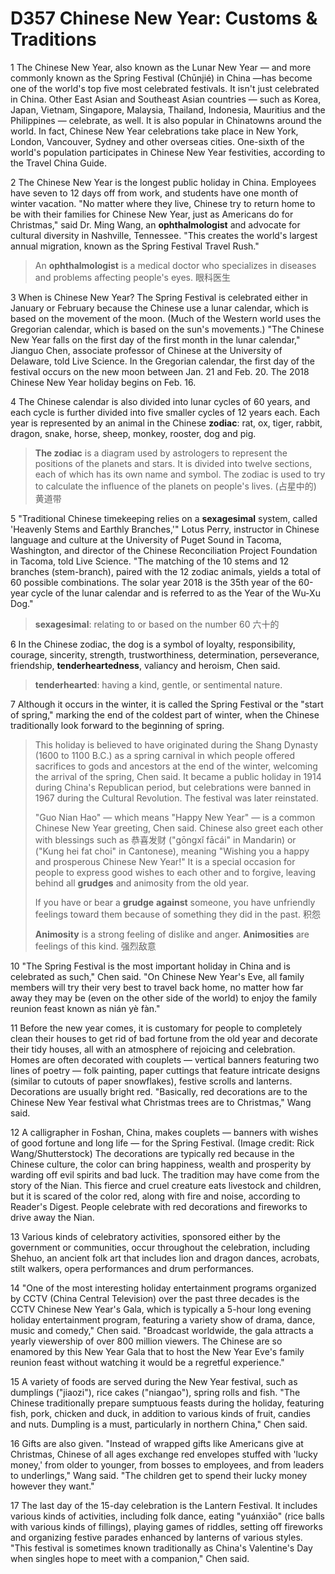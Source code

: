 # D357 Chinese New Year: Customs & Traditions
1 The Chinese New Year, also known as the Lunar New Year — and more commonly known as the Spring Festival (Chūnjié) in China —has become one of the world's top five most celebrated festivals. It isn't just celebrated in China. Other East Asian and Southeast Asian countries — such as Korea, Japan, Vietnam, Singapore, Malaysia, Thailand, Indonesia, Mauritius and the Philippines — celebrate, as well. It is also popular in Chinatowns around the world. In fact, Chinese New Year celebrations take place in New York, London, Vancouver, Sydney and other overseas cities. One-sixth of the world's population participates in Chinese New Year festivities, according to the Travel China Guide.

2 The Chinese New Year is the longest public holiday in China. Employees have seven to 12 days off from work, and students have one month of winter vacation. "No matter where they live, Chinese try to return home to be with their families for Chinese New Year, just as Americans do for Christmas," said Dr. Ming Wang, an **ophthalmologist** and advocate for cultural diversity in Nashville, Tennessee. "This creates the world's largest annual migration, known as the Spring Festival Travel Rush."

> An **ophthalmologist** is a medical doctor who specializes in diseases and problems affecting people's eyes. 眼科医生
>

3 When is Chinese New Year?
The Spring Festival is celebrated either in January or February because the Chinese use a lunar calendar, which is based on the movement of the moon. (Much of the Western world uses the Gregorian calendar, which is based on the sun's movements.) "The Chinese New Year falls on the first day of the first month in the lunar calendar," Jianguo Chen, associate professor of Chinese at the University of Delaware, told Live Science. In the Gregorian calendar, the first day of the festival occurs on the new moon between Jan. 21 and Feb. 20. The 2018 Chinese New Year holiday begins on Feb. 16.

4 The Chinese calendar is also divided into lunar cycles of 60 years, and each cycle is further divided into five smaller cycles of 12 years each. Each year is represented by an animal in the Chinese **zodiac**: rat, ox, tiger, rabbit, dragon, snake, horse, sheep, monkey, rooster, dog and pig.

> **The zodiac** is a diagram used by astrologers to represent the positions of the planets and stars. It is divided into twelve sections, each of which has its own name and symbol. The zodiac is used to try to calculate the influence of the planets on people's lives. (占星中的) 黄道带
>

5 "Traditional Chinese timekeeping relies on a **sexagesimal** system, called 'Heavenly Stems and Earthly Branches,'" Lotus Perry, instructor in Chinese language and culture at the University of Puget Sound in Tacoma, Washington, and director of the Chinese Reconciliation Project Foundation in Tacoma, told Live Science. "The matching of the 10 stems and 12 branches (stem-branch), paired with the 12 zodiac animals, yields a total of 60 possible combinations. The solar year 2018 is the 35th year of the 60-year cycle of the lunar calendar and is referred to as the Year of the Wu-Xu Dog."

> **sexagesimal**: relating to or based on the number 60 六十的
>

6 In the Chinese zodiac, the dog is a symbol of loyalty, responsibility, courage, sincerity, strength, trustworthiness, determination, perseverance, friendship, **tenderheartedness**, valiancy and heroism, Chen said.

> **tenderhearted**: having a kind, gentle, or sentimental nature.
>

7 Although it occurs in the winter, it is called the Spring Festival or the "start of spring," marking the end of the coldest part of winter, when the Chinese traditionally look forward to the beginning of spring.

> This holiday is believed to have originated during the Shang Dynasty (1600 to 1100 B.C.) as a spring carnival in which people offered sacrifices to gods and ancestors at the end of the winter, welcoming the arrival of the spring, Chen said. It became a public holiday in 1914 during China's Republican period, but celebrations were banned in 1967 during the Cultural Revolution. The festival was later reinstated.
>
> "Guo Nian Hao" — which means "Happy New Year" — is a common Chinese New Year greeting, Chen said. Chinese also greet each other with blessings such as 恭喜发财 ("gōngxǐ fācái" in Mandarin) or ("Kung hei fat choi" in Cantonese), meaning "Wishing you a happy and prosperous Chinese New Year!" It is a special occasion for people to express good wishes to each other and to forgive, leaving behind all **grudges** and animosity from the old year.
>
> If you have or bear a **grudge** **against** someone, you have unfriendly feelings toward them because of something they did in the past. 积怨
>
> **Animosity** is a strong feeling of dislike and anger. **Animosities** are feelings of this kind. 强烈敌意
>

10 "The Spring Festival is the most important holiday in China and is celebrated as such," Chen said. "On Chinese New Year's Eve, all family members will try their very best to travel back home, no matter how far away they may be (even on the other side of the world) to enjoy the family reunion feast known as nián yè fàn."

11 Before the new year comes, it is customary for people to completely clean their houses to get rid of bad fortune from the old year and decorate their tidy houses, all with an atmosphere of rejoicing and celebration. Homes are often decorated with couplets — vertical banners featuring two lines of poetry — folk painting, paper cuttings that feature intricate designs (similar to cutouts of paper snowflakes), festive scrolls and lanterns. Decorations are usually bright red. "Basically, red decorations are to the Chinese New Year festival what Christmas trees are to Christmas," Wang said.

12 A calligrapher in Foshan, China, makes couplets — banners with wishes of good fortune and long life — for the Spring Festival. (Image credit: Rick Wang/Shutterstock)
The decorations are typically red because in the Chinese culture, the color can bring happiness, wealth and prosperity by warding off evil spirits and bad luck. The tradition may have come from the story of the Nian. This fierce and cruel creature eats livestock and children, but it is scared of the color red, along with fire and noise, according to Reader's Digest. People celebrate with red decorations and fireworks to drive away the Nian.

13 Various kinds of celebratory activities, sponsored either by the government or communities, occur throughout the celebration, including Shehuo, an ancient folk art that includes lion and dragon dances, acrobats, stilt walkers, opera performances and drum performances.

14 "One of the most interesting holiday entertainment programs organized by CCTV (China Central Television) over the past three decades is the CCTV Chinese New Year's Gala, which is typically a 5-hour long evening holiday entertainment program, featuring a variety show of drama, dance, music and comedy," Chen said. "Broadcast worldwide, the gala attracts a yearly viewership of over 800 million viewers. The Chinese are so enamored by this New Year Gala that to host the New Year Eve's family reunion feast without watching it would be a regretful experience."

15 A variety of foods are served during the New Year festival, such as dumplings ("jiaozi"), rice cakes ("niangao"), spring rolls and fish. "The Chinese traditionally prepare sumptuous feasts during the holiday, featuring fish, pork, chicken and duck, in addition to various kinds of fruit, candies and nuts. Dumpling is a must, particularly in northern China," Chen said.

16 Gifts are also given. "Instead of wrapped gifts like Americans give at Christmas, Chinese of all ages exchange red envelopes stuffed with 'lucky money,' from older to younger, from bosses to employees, and from leaders to underlings," Wang said. "The children get to spend their lucky money however they want."

17 The last day of the 15-day celebration is the Lantern Festival. It includes various kinds of activities, including folk dance, eating "yuánxiāo" (rice balls with various kinds of fillings), playing games of riddles, setting off fireworks and organizing festive parades enhanced by lanterns of various styles. "This festival is sometimes known traditionally as China's Valentine's Day when singles hope to meet with a companion," Chen said.

